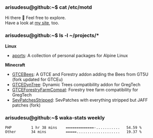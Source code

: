 ### arisudesu@github:~$ cat /etc/motd

Hi there 👋  Feel free to explore.  
Have a look at [my site](https://arisu.dev), too.

### arisudesu@github:~$ ls -l ~/projects/*
**Linux**
 - [aports](https://github.com/arisudesu/aports):  A collection of personal packages for Alpine Linux

**Minecraft**
 - [GTCEBees](https://github.com/arisudesu/GTCEBees): A GTCE and Forestry addon adding the Bees from GT5U (fork updated for GTCEu)
 - [GTCEDynTree](https://github.com/arisudesu/GTCEDynTree): Dynamic Trees compatibility addon for GregTech
 - [GTCEForestryFarmCompat](https://github.com/arisudesu/GTCEForestryFarmCompat): Forestry tree farm compatibility for GregTech
 - [SevPatchesStripped](https://github.com/arisudesu/SevPatchesStripped): SevPatches with everything stripped but JAFF patches (fork)

### arisudesu@github:~$ waka-stats weekly
<!--START_SECTION:waka-->

```text
PHP         1 hr 38 mins    =============-...........   54.59 %
Other       34 mins         =====....................   19.37 %
```

<!--END_SECTION:waka-->
